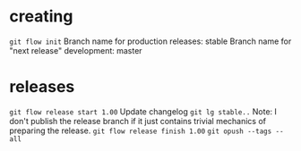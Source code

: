 # creating

`git flow init`
Branch name for production releases: stable
Branch name for "next release" development: master

# releases

`git flow release start 1.00`
Update changelog
`git lg stable..`
Note: I don't publish the release branch if it just contains trivial mechanics of preparing the release.
`git flow release finish 1.00`
`git opush --tags --all`
